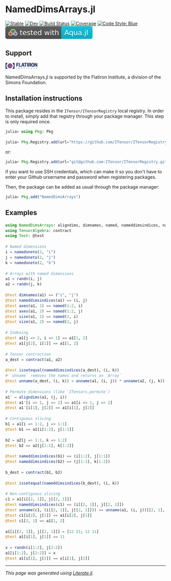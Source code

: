 # NamedDimsArrays.jl

[![Stable](https://img.shields.io/badge/docs-stable-blue.svg)](https://itensor.github.io/NamedDimsArrays.jl/stable/)
[![Dev](https://img.shields.io/badge/docs-dev-blue.svg)](https://itensor.github.io/NamedDimsArrays.jl/dev/)
[![Build Status](https://github.com/ITensor/NamedDimsArrays.jl/actions/workflows/Tests.yml/badge.svg?branch=main)](https://github.com/ITensor/NamedDimsArrays.jl/actions/workflows/Tests.yml?query=branch%3Amain)
[![Coverage](https://codecov.io/gh/ITensor/NamedDimsArrays.jl/branch/main/graph/badge.svg)](https://codecov.io/gh/ITensor/NamedDimsArrays.jl)
[![Code Style: Blue](https://img.shields.io/badge/code%20style-blue-4495d1.svg)](https://github.com/invenia/BlueStyle)
[![Aqua](https://raw.githubusercontent.com/JuliaTesting/Aqua.jl/master/badge.svg)](https://github.com/JuliaTesting/Aqua.jl)

## Support

<picture>
  <source media="(prefers-color-scheme: dark)" width="20%" srcset="docs/src/asse
s/CCQ-dark.png">
  <img alt="Flatiron Center for Computational Quantum Physics logo." width="20%"
src="docs/src/assets/CCQ.png">
</picture>


NamedDimsArrays.jl is supported by the Flatiron Institute, a division of the Simons Foundation.

## Installation instructions

This package resides in the `ITensor/ITensorRegistry` local registry.
In order to install, simply add that registry through your package manager.
This step is only required once.
```julia
julia> using Pkg: Pkg

julia> Pkg.Registry.add(url="https://github.com/ITensor/ITensorRegistry")
```
or:
```julia
julia> Pkg.Registry.add(url="git@github.com:ITensor/ITensorRegistry.git")
```
if you want to use SSH credentials, which can make it so you don't have to enter your Github ursername and password when registering packages.

Then, the package can be added as usual through the package manager:

```julia
julia> Pkg.add("NamedDimsArrays")
```

## Examples

````julia
using NamedDimsArrays: aligndims, dimnames, named, nameddimsindices, namedoneto, unname
using TensorAlgebra: contract
using Test: @test

# Named dimensions
i = namedoneto(2, "i")
j = namedoneto(2, "j")
k = namedoneto(2, "k")

# Arrays with named dimensions
a1 = randn(i, j)
a2 = randn(j, k)

@test dimnames(a1) == ("i", "j")
@test nameddimsindices(a1) == (i, j)
@test axes(a1, 1) == named(1:2, i)
@test axes(a1, 2) == named(1:2, j)
@test size(a1, 1) == named(2, i)
@test size(a1, 2) == named(2, j)

# Indexing
@test a1[j => 2, i => 1] == a1[1, 2]
@test a1[j[2], i[1]] == a1[1, 2]

# Tensor contraction
a_dest = contract(a1, a2)

@test issetequal(nameddimsindices(a_dest), (i, k))
# `unname` removes the names and returns an `Array`
@test unname(a_dest, (i, k)) ≈ unname(a1, (i, j)) * unname(a2, (j, k))

# Permute dimensions (like `ITensors.permute`)
a1′ = aligndims(a1, (j, i))
@test a1′[i => 1, j => 2] == a1[i => 1, j => 2]
@test a1′[i[1], j[2]] == a1[i[1], j[2]]

# Contiguous slicing
b1 = a1[i => 1:2, j => 1:1]
@test b1 == a1[i[1:2], j[1:1]]

b2 = a2[j => 1:1, k => 1:2]
@test b2 == a2[j[1:1], k[1:2]]

@test nameddimsindices(b1) == (i[1:2], j[1:1])
@test nameddimsindices(b2) == (j[1:1], k[1:2])

b_dest = contract(b1, b2)

@test issetequal(nameddimsindices(b_dest), (i, k))

# Non-contiguous slicing
c1 = a1[i[[2, 1]], j[[2, 1]]]
@test nameddimsindices(c1) == (i[[2, 1]], j[[2, 1]])
@test unname(c1, (i[[2, 1]], j[[2, 1]])) == unname(a1, (i, j))[[2, 1], [2, 1]]
@test c1[i[2], j[1]] == a1[i[2], j[1]]
@test c1[2, 1] == a1[1, 2]

a1[i[[2, 1]], j[[2, 1]]] = [22 21; 12 11]
@test a1[i[1], j[1]] == 11

x = randn(i[1:2], j[2:2])
a1[i[1:2], j[2:2]] = x
@test a1[i[1], j[2]] == x[i[1], j[2]]
````

---

*This page was generated using [Literate.jl](https://github.com/fredrikekre/Literate.jl).*

